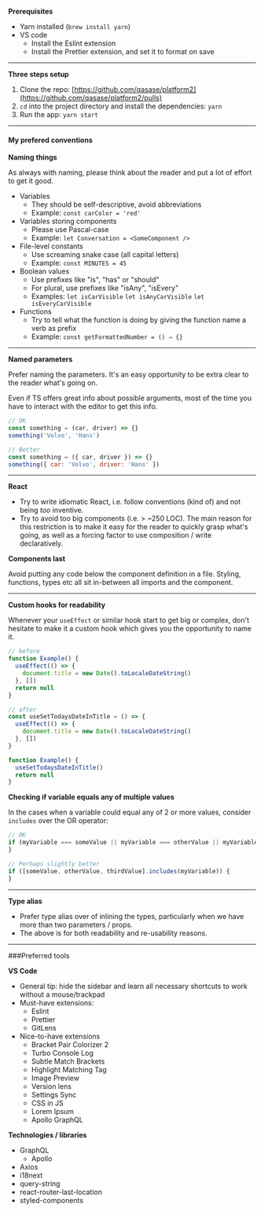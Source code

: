 **Prerequisites**

- Yarn installed (`brew install yarn`)
- VS code
  - Install the Eslint extension
  - Install the Prettier extension, and set it to format on save

---

**Three steps setup**

1. Clone the repo: [https://github.com/qasase/platform2](https://github.com/qasase/platform2/pulls)
2. `cd` into the project directory and install the dependencies: `yarn`
3. Run the app: `yarn start`

---

#### My prefered conventions

**Naming things**

As always with naming, please think about the reader and put a lot of effort to get it good.

- Variables
  - They should be self-descriptive, avoid abbreviations
  - Example: `const carColor = 'red'`
- Variables storing components
  - Please use Pascal-case
  - Example: `let Conversation = <SomeComponent />`
- File-level constants
  - Use screaming snake case (all capital letters)
  - Example: `const MINUTES = 45`
- Boolean values
  - Use prefixes like "is", "has" or "should"
  - For plural, use prefixes like "isAny", "isEvery"
  - Examples: `let isCarVisible` `let isAnyCarVisible` `let isEveryCarVisible`
- Functions
  - Try to tell what the function is doing by giving the function name a verb as prefix
  - Example: `const getFormattedNumber = () ⇒ {}`

---

**Named parameters**

Prefer naming the parameters. It's an easy opportunity to be extra clear to the reader what's going on.

Even if TS offers great info about possible arguments, most of the time you have to interact with the editor to get this info.

```jsx
// OK
const something = (car, driver) => {}
something('Volvo', 'Hans')

// Better
const something = ({ car, driver }) => {}
something({ car: 'Volvo', driver: 'Hans' })
```

---

**React**

- Try to write idiomatic React, i.e. follow conventions (kind of) and not being _too_ inventive.
- Try to avoid too big components (i.e. > ~250 LOC). The main reason for this restriction is to make it easy for the reader to quickly grasp what's going, as well as a forcing factor to use composition / write declaratively.

**Components last**

Avoid putting any code below the component definition in a file. Styling, functions, types etc all sit in-between all imports and the component.

---

**Custom hooks for readability**

Whenever your `useEffect` or similar hook start to get big or complex, don't hesitate to make it a custom hook which gives you the opportunity to name it.

```jsx
// before
function Example() {
  useEffect(() => {
    document.title = new Date().toLocaleDateString()
  }, [])
  return null
}

// after
const useSetTodaysDateInTitle = () => {
  useEffect(() => {
    document.title = new Date().toLocaleDateString()
  }, [])
}

function Example() {
  useSetTodaysDateInTitle()
  return null
}
```

**Checking if variable equals any of multiple values**

In the cases when a variable could equal any of 2 or more values, consider `includes` over the OR operator:

```jsx
// OK
if (myVariable === someValue || myVariable === otherValue || myVariable === thirdValue) {
}

// Perhaps slightly better
if ([someValue, otherValue, thirdValue].includes(myVariable)) {
}
```

---

**Type alias**

- Prefer type alias over of inlining the types, particularly when we have more than two parameters / props.
- The above is for both readability and re-usability reasons.

---

###Preferred tools

**VS Code**

- General tip: hide the sidebar and learn all necessary shortcuts to work without a mouse/trackpad
- Must-have extensions:
  - Eslint
  - Prettier
  - GitLens
- Nice-to-have extensions
  - Bracket Pair Colorizer 2
  - Turbo Console Log
  - Subtle Match Brackets
  - Highlight Matching Tag
  - Image Preview
  - Version lens
  - Settings Sync
  - CSS in JS
  - Lorem Ipsum
  - Apollo GraphQL

**Technologies / libraries**

- GraphQL
  - Apollo
- Axios
- i18next
- query-string
- react-router-last-location
- styled-components
